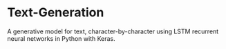 # Text-Generation
A generative model for text, character-by-character using LSTM recurrent neural networks in Python with Keras.

